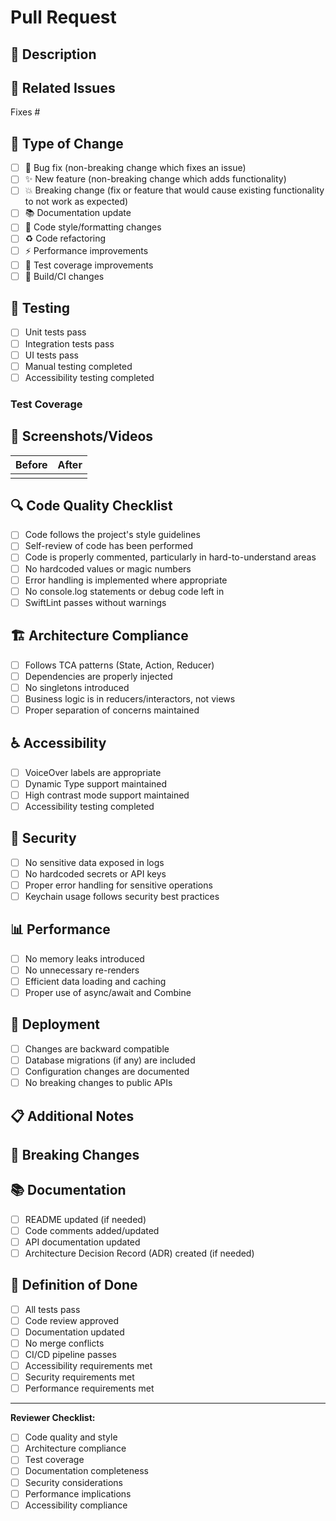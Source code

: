 # Pull Request

## 📝 Description

<!-- Provide a brief description of the changes in this PR -->

## 🔗 Related Issues

<!-- Link to any related issues using "Fixes #123" or "Closes #123" -->

Fixes #

## 🧪 Type of Change

<!-- Mark the relevant option with an "x" -->

- [ ] 🐛 Bug fix (non-breaking change which fixes an issue)
- [ ] ✨ New feature (non-breaking change which adds functionality)
- [ ] 💥 Breaking change (fix or feature that would cause existing functionality to not work as expected)
- [ ] 📚 Documentation update
- [ ] 🎨 Code style/formatting changes
- [ ] ♻️ Code refactoring
- [ ] ⚡ Performance improvements
- [ ] 🧪 Test coverage improvements
- [ ] 🔧 Build/CI changes

## 🧪 Testing

<!-- Describe the tests you ran to verify your changes -->

- [ ] Unit tests pass
- [ ] Integration tests pass
- [ ] UI tests pass
- [ ] Manual testing completed
- [ ] Accessibility testing completed

### Test Coverage

<!-- If applicable, describe how this change affects test coverage -->

## 📱 Screenshots/Videos

<!-- If applicable, add screenshots or videos to help explain your changes -->

| Before | After |
|--------|-------|
| <!-- Screenshot before changes --> | <!-- Screenshot after changes --> |

## 🔍 Code Quality Checklist

- [ ] Code follows the project's style guidelines
- [ ] Self-review of code has been performed
- [ ] Code is properly commented, particularly in hard-to-understand areas
- [ ] No hardcoded values or magic numbers
- [ ] Error handling is implemented where appropriate
- [ ] No console.log statements or debug code left in
- [ ] SwiftLint passes without warnings

## 🏗️ Architecture Compliance

- [ ] Follows TCA patterns (State, Action, Reducer)
- [ ] Dependencies are properly injected
- [ ] No singletons introduced
- [ ] Business logic is in reducers/interactors, not views
- [ ] Proper separation of concerns maintained

## ♿ Accessibility

- [ ] VoiceOver labels are appropriate
- [ ] Dynamic Type support maintained
- [ ] High contrast mode support maintained
- [ ] Accessibility testing completed

## 🔐 Security

- [ ] No sensitive data exposed in logs
- [ ] No hardcoded secrets or API keys
- [ ] Proper error handling for sensitive operations
- [ ] Keychain usage follows security best practices

## 📊 Performance

- [ ] No memory leaks introduced
- [ ] No unnecessary re-renders
- [ ] Efficient data loading and caching
- [ ] Proper use of async/await and Combine

## 🚀 Deployment

- [ ] Changes are backward compatible
- [ ] Database migrations (if any) are included
- [ ] Configuration changes are documented
- [ ] No breaking changes to public APIs

## 📋 Additional Notes

<!-- Any additional information that reviewers should know -->

## 🔄 Breaking Changes

<!-- If this is a breaking change, describe what breaks and how to migrate -->

## 📚 Documentation

- [ ] README updated (if needed)
- [ ] Code comments added/updated
- [ ] API documentation updated
- [ ] Architecture Decision Record (ADR) created (if needed)

## 🎯 Definition of Done

- [ ] All tests pass
- [ ] Code review approved
- [ ] Documentation updated
- [ ] No merge conflicts
- [ ] CI/CD pipeline passes
- [ ] Accessibility requirements met
- [ ] Security requirements met
- [ ] Performance requirements met

---

**Reviewer Checklist:**
- [ ] Code quality and style
- [ ] Architecture compliance
- [ ] Test coverage
- [ ] Documentation completeness
- [ ] Security considerations
- [ ] Performance implications
- [ ] Accessibility compliance
